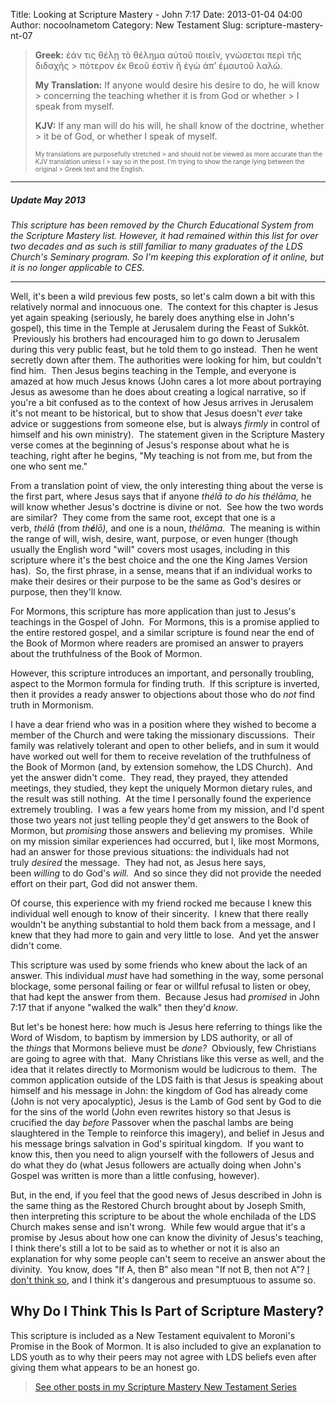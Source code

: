 Title: Looking at Scripture Mastery - John 7:17
Date: 2013-01-04 04:00
Author: nocoolnametom
Category: New Testament
Slug: scripture-mastery-nt-07

> **Greek:** ἐάν τις θέλῃ τὸ θέλημα αὐτοῦ ποιεῖν, γνώσεται περὶ τῆς
> διδαχῆς >  πότερον ἐκ θεοῦ ἐστὶν ἢ ἐγὼ ἀπ’ ἐμαυτοῦ λαλῶ.
>
> **My Translation:** If anyone would desire his desire to do, he will
> know >  concerning the teaching whether it is from God or whether >  I speak from myself.
>
> **KJV:** If any man will do his will, he shall know of the doctrine,
> whether >  it be of God, or whether I speak of myself.<!--more-->
>
> <span style="font-size: x-small;">My translations are purposefully
> stretched >  and should not be viewed as more accurate than the KJV translation
> unless I >  say so in the post. I'm trying to show the range lying between the
> original >  Greek text and the English.</span>

* * * * *

##### Update May 2013

*This scripture has been removed by the Church Educational System from
the Scripture Mastery list. However, it had remained within this list for
over two decades and as such is still familiar to many graduates of the LDS
Church's Seminary program. So I'm keeping this exploration of it online, but it
is no longer applicable to CES.*

* * * * *

Well, it's been a wild previous few posts, so let's calm down a bit with
this relatively normal and innocuous one.  The context for this chapter is
Jesus yet again speaking (seriously, he barely does anything else in John's
gospel), this time in the Temple at Jerusalem during the Feast of Sukkōt.  Previously
his brothers had encouraged him to go down to Jerusalem during this very
public feast, but he told them to go instead.  Then he went secretly down
after them. The authorities were looking for him, but couldn't find him.  Then
Jesus begins teaching in the Temple, and everyone is amazed at how much Jesus knows
(John cares a lot more about portraying Jesus as awesome than he does about
creating a logical narrative, so if you're a bit confused as to the context of how
Jesus arrives in Jerusalem it's not meant to be historical, but to show that
Jesus doesn't *ever* take advice or suggestions from someone else, but is
always *firmly* in control of himself and his own ministry).  The statement
given in the Scripture Mastery verse comes at the beginning of Jesus's response
about what he is teaching, right after he begins, "My teaching is not from
me, but from the one who sent me."

From a translation point of view, the only interesting thing about the
verse is the first part, where Jesus says that if anyone *thélā *to do
his* thélāma,* he will know whether Jesus's doctrine is divine or not.  See how the two
words are similar?  They come from the same root, except that one is a
verb, *thélā* (from *th**é**lō),* and one is a noun, *thélāma*.  The meaning is within the
range of will, wish, desire, want, purpose, or even hunger (though usually the
English word "will" covers most usages, including in this scripture where it's
the best choice and the one the King James Version has).  So, the first phrase,
in a sense, means that if an individual works to make their desires or their
purpose to be the same as God's desires or purpose, then they'll know.

For Mormons, this scripture has more application than just to Jesus's
teachings in the Gospel of John.  For Mormons, this is a promise applied to the
entire restored gospel, and a similar scripture is found near the end of the
Book of Mormon where readers are promised an answer to prayers about the
truthfulness of the Book of Mormon.

However, this scripture introduces an important, and personally
troubling, aspect to the Mormon formula for finding truth.  If this scripture is
inverted, then it provides a ready answer to objections about those who
do *not* find truth in Mormonism.

I have a dear friend who was in a position where they wished to become a
member of the Church and were taking the missionary discussions.  Their family
was relatively tolerant and open to other beliefs, and in sum it would have
worked out well for them to receive revelation of the truthfulness of the Book
of Mormon (and, by extension somehow, the LDS Church).  And yet the answer
didn't come.  They read, they prayed, they attended meetings, they studied,
they kept the uniquely Mormon dietary rules, and the result was still nothing.
 At the time I personally found the experience extremely troubling.  I was a
few years home from my mission, and I'd spent those two years not just telling
people they'd get answers to the Book of Mormon, but *promising* those answers
and believing my promises.  While on my mission similar experiences had
occurred, but I, like most Mormons, had an answer for those previous situations:
the individuals had not truly *desired* the message.  They had not, as
Jesus here says, been *willing* to do God's *will.*  And so since they did not
provide the needed effort on their part, God did not answer them.

Of course, this experience with my friend rocked me because I knew this individual well enough to know of their sincerity.  I knew that there
really wouldn't be anything substantial to hold them back from a message, and
I knew that they had more to gain and very little to lose.  And yet the answer
didn't come.

This scripture was used by some friends who knew about the lack of an
answer. This individual *must* have had something in the way, some personal
blockage, some personal failing or fear or willful refusal to listen or obey,
that had kept the answer from them.  Because Jesus had *promised* in John 7:17
that if anyone "walked the walk" then they'd *know*.

But let's be honest here: how much is Jesus here referring to things
like the Word of Wisdom, to baptism by immersion by LDS authority, or all of
the *things* that Mormons believe must be *done?*  Obviously, few Christians are
going to agree with that.  Many Christians like this verse as well, and the idea
that it relates directly to Mormonism would be ludicrous to them.  The common application outside of the LDS faith is that Jesus is speaking about
himself and his message in John: the kingdom of God has already come (John is not
very apocalyptic), Jesus is the Lamb of God sent by God to die for the sins
of the world (John even rewrites history so that Jesus is crucified the
day *before* Passover when the paschal lambs are being slaughtered in the Temple to
reinforce this imagery), and belief in Jesus and his message brings salvation in
God's spiritual kingdom.  If you want to know this, then you need to align
yourself with the followers of Jesus and do what they do (what Jesus followers
are actually doing when John's Gospel was written is more than a little
confusing, however).

But, in the end, if you feel that the good news of Jesus described in
John is the same thing as the Restored Church brought about by Joseph Smith,
then interpreting this scripture to be about the whole enchilada of the LDS
Church makes sense and isn't wrong.  While few would argue that it's a promise
by Jesus about how one can know the divinity of Jesus's teaching, I think
there's still a lot to be said as to whether or not it is also an explanation for why
some people can't seem to receive an answer about the divinity.  You know,
does "If A, then B" also mean "If not B, then not A"? [I don't think so][], and I think it's dangerous and presumptuous to assume so.

Why Do I Think This Is Part of Scripture Mastery?
-------------------------------------------------

This scripture is included as a New Testament equivalent to Moroni's
Promise in the Book of Mormon. It is also included to give an explanation to LDS
youth as to why their peers may not agree with LDS beliefs even after giving
them what appears to be an honest go.

> [See other posts in my Scripture Mastery New Testament Series][]

  [I don't think so]: http://en.wikipedia.org/wiki/Denying_the_antecedent
  [See other posts in my Scripture Mastery New Testament Series]: /scripture-mastery-new-testament/
    "Scripture Mastery: New Testament"
